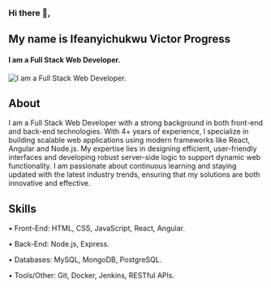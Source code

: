 ### Hi there 👋, 
## My name is Ifeanyichukwu Victor Progress
#### I am a Full Stack Web Developer.
![I am a Full Stack Web Developer.](https://github.com/user-attachments/assets/bdd64676-8b9f-4d70-8ebf-6bb36ba0a972)

## About
I am a Full Stack Web Developer with a strong background in both front-end and back-end technologies. With 4+ years of experience, I specialize in building scalable web applications using modern frameworks like React, Angular and Node.js. My expertise lies in designing efficient, user-friendly interfaces and developing robust server-side logic to support dynamic web functionality. I am passionate about continuous learning and staying updated with the latest industry trends, ensuring that my solutions are both innovative and effective.

## Skills
• Front-End: HTML, CSS, JavaScript, React, Angular.

• Back-End: Node.js, Express.

• Databases: MySQL, MongoDB, PostgreSQL.

• Tools/Other: Git, Docker, Jenkins, RESTful APIs.

